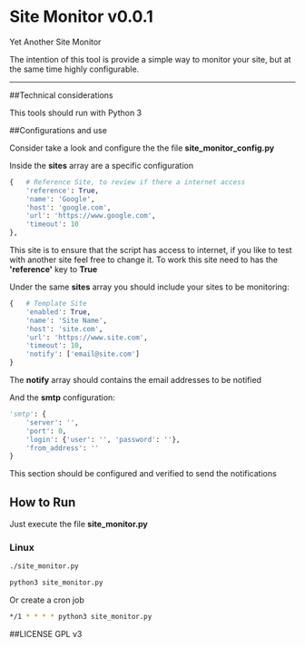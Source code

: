 # Site Monitor v0.0.1

Yet Another Site Monitor

The intention of this tool is provide a simple way to monitor your site, but at the same time highly configurable.

----------

##Technical considerations

This tools should run with Python 3

##Configurations and use

Consider take a look and configure the the file **site_monitor_config.py**

Inside the **sites** array are a specific configuration

```python
{	# Reference Site, to review if there a internet access
	'reference': True,
	'name': 'Google',
	'host': 'google.com', 
	'url': 'https://www.google.com', 
	'timeout': 10
},
```
This site is to ensure that the script has access to internet, if you like to test with another site feel free to change it.
To work this site need to has the **'reference'** key to **True**

Under the same **sites** array you should include your sites to be monitoring:

```python
{	# Template Site
	'enabled': True,
	'name': 'Site Name',
	'host': 'site.com', 
	'url': 'https://www.site.com', 
	'timeout': 10,
	'notify': ['email@site.com']
}
```
The **notify** array should contains the email addresses to be notified

And the **smtp** configuration:
```python
'smtp': {
	'server': '',
	'port': 0,
	'login': {'user': '', 'password': ''},
	'from_address': ''
}
```
This section should be configured and verified to send the notifications

## How to Run

Just execute the file **site_monitor.py**

### Linux
```bash
./site_monitor.py
```
```bash
python3 site_monitor.py
```
Or create a cron job
```bash
*/1 * * * * python3 site_monitor.py
```

##LICENSE
GPL v3
